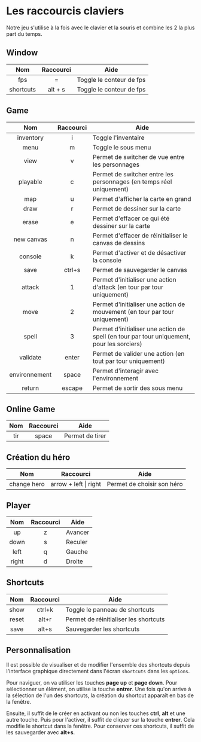 # Les raccourcis claviers

Notre jeu s'utilise à la fois avec le clavier et la souris et combine les 2 la plus part du temps.

## Window

|    Nom    | Raccourci | Aide                     |
| :-------: | :-------: | ------------------------ |
|    fps    |     =     | Toggle le conteur de fps |
| shortcuts |  alt + s  | Toggle le conteur de fps |

## Game

|      Nom      | Raccourci | Aide                                                                                      |
| :-----------: | :-------: | ----------------------------------------------------------------------------------------- |
|   inventory   |     i     | Toggle l'inventaire                                                                       |
|     menu      |     m     | Toggle le sous menu                                                                       |
|     view      |     v     | Permet de switcher de vue entre les personnages                                           |
|   playable    |     c     | Permet de switcher entre les personnages (en temps réel uniquement)                       |
|      map      |     u     | Permet d'afficher la carte en grand                                                       |
|     draw      |     r     | Permet de dessiner sur la carte                                                           |
|     erase     |     e     | Permet d'effacer ce qui été dessiner sur la carte                                         |
|  new canvas   |     n     | Permet d'effacer de réinitialiser le canvas de dessins                                    |
|    console    |     k     | Permet d'activer et de désactiver la console                                              |
|     save      |  ctrl+s   | Permet de sauvegarder le canvas                                                           |
|    attack     |     1     | Permet d'initialiser une action d'attack (en tour par tour uniquement)                    |
|     move      |     2     | Permet d'initialiser une action de mouvement (en tour par tour uniquement)                |
|     spell     |     3     | Permet d'initialiser une action de spell (en tour par tour uniquement, pour les sorciers) |
|   validate    |   enter   | Permet de valider une action (en tout par tour uniquement)                                |
| environnement |   space   | Permet d'interagir avec l'environnement                                                   |
|    return     |  escape   | Permet de sortir des sous menu                                                            |

## Online Game

| Nom | Raccourci | Aide            |
| :-: | :-------: | --------------- |
| tir |   space   | Permet de tirer |

## Création du héro

|     Nom     |       Raccourci       | Aide                       |
| :---------: | :-------------------: | -------------------------- |
| change hero | arrow + left \| right | Permet de choisir son héro |

## Player

|  Nom  | Raccourci | Aide    |
| :---: | :-------: | ------- |
|  up   |     z     | Avancer |
| down  |     s     | Reculer |
| left  |     q     | Gauche  |
| right |     d     | Droite  |

## Shortcuts

|  Nom  | Raccourci | Aide                                  |
| :---: | :-------: | ------------------------------------- |
| show  |  ctrl+k   | Toggle le panneau de shortcuts        |
| reset |   alt+r   | Permet de réinitialiser les shortcuts |
| save  |   alt+s   | Sauvegarder les shortcuts             |

## Personnalisation

Il est possible de visualiser et de modifier l'ensemble des shortcuts depuis l'interface graphique directement dans l'écran `shortcuts` dans les `options`.

Pour naviguer, on va utiliser les touches **page up** et **page down**. Pour sélectionner un élément, on utilise la touche **entrer**. Une fois qu'on arrive à la sélection de l'un des shortcuts, la création du shortcut apparaît en bas de la fenêtre.

Ensuite, il suffit de le créer en activant ou non les touches **ctrl**, **alt** et une autre touche. Puis pour l'activer, il suffit de cliquer sur la touche **entrer**. Cela modifie le shortcut dans la fenêtre. Pour conserver ces shortcuts, il suffit de les sauvegarder avec **alt+s**.
